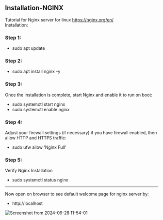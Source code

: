 ## Installation-NGINX 
Tutorial for Nginx server for linux https://nginx.org/en/
<br>
Installation:
### Step 1:
* sudo apt update
### Step 2:
* sudo apt install nginx -y
### Step 3:
Once the installation is complete, start Nginx and enable it to run on boot:
<br>
* sudo systemctl start nginx
* sudo systemctl enable nginx
### Step 4:
Adjust your firewall settings (if necessary)
if you have firewall enabled, then allow HTTP and HTTPS traffic:
<br>
* sudo ufw allow 'Nginx Full'
### Step 5:
Verify Nginx Installation
<br>
* sudo systemctl status nginx
**************************************
Now open on browser to see default welcome page for nginx server by:
<br>
* http://localhost

![Screenshot from 2024-09-28 11-54-01](https://github.com/user-attachments/assets/d5102388-1038-4cad-bbe2-41abbe890898)
